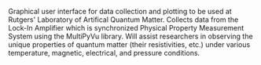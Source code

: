 Graphical user interface for data collection and plotting to be used at Rutgers' Laboratory of Artifical Quantum Matter.
Collects data from the Lock-In Amplifier which is synchronized Physical Property Measurement System using 
the MultiPyVu library. Will assist researchers in observing the unique properties of quantum matter (their resistivities, etc.) under various temperature, magnetic, electrical, and pressure conditions.

